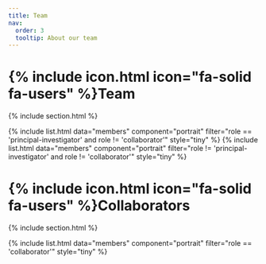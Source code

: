 ```yaml
---
title: Team
nav:
  order: 3
  tooltip: About our team
---
```


# {% include icon.html icon="fa-solid fa-users" %}Team

{% include section.html %}

{% include list.html data="members" component="portrait" filter="role == 'principal-investigator' and role != 'collaborator'" style="tiny" %}
{% include list.html data="members" component="portrait" filter="role != 'principal-investigator' and role != 'collaborator'" style="tiny" %}

# {% include icon.html icon="fa-solid fa-users" %}Collaborators

{% include section.html %}

{% include list.html data="members" component="portrait" filter="role == 'collaborator'" style="tiny" %}